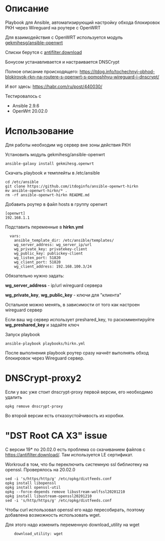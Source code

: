 # Описание
Playbook для Ansible, автоматизирующий настройку обхода блокировок РКН через Wireguard на роутере с OpenWRT

Для взаимодействия c OpenWRT используется модуль [gekmihesg/ansible-openwrt](https://github.com/gekmihesg/ansible-openwrt)

Списки берутся с [antifilter.download](https://antifilter.download/)

Бонусом устанавливается и настраивается DNSCrypt

Полное описание происходящего: https://itdog.info/tochechnyj-obhod-blokirovok-rkn-na-routere-s-openwrt-s-pomoshhyu-wireguard-i-dnscrypt/

И вот здесь: https://habr.com/ru/post/440030/

Тестировалось с
- Ansible 2.9.6
- OpenWrt 20.02.0

# Использование

Для работы необходим wg сервер вне зоны действия РКН

Установить модуль gekmihesg/ansible-openwrt

``` ansible-galaxy install gekmihesg.openwrt ```

Скачать playbook и темплейты в /etc/ansible

```
cd /etc/ansible
git clone https://github.com/itdoginfo/ansible-openwrt-hirkn
mv ansible-openwrt-hirkn/* .
rm -rf ansible-openwrt-hirkn README.md
```

Добавить роутер в файл hosts в группу openwrt
```
[openwrt]
192.168.1.1
```

Подставить переменные в **hirkn.yml**
```
  vars:
    ansible_template_dir: /etc/ansible/templates/
    wg_server_address: wg_server_ip/url
    wg_private_key: privatekey-client
    wg_public_key: publickey-client
    wg_listen_port: 51820
    wg_client_port: 51820
    wg_client_address: 192.168.100.3/24
```

Обязательно нужно задать:

**wg_server_address** - ip/url wireguard сервера

**wg_private_key**, **wg_public_key** - ключи для "клиента"

Остальное можно менять, в зависимости от того как настроен wireguard сервер

Если ваш wg сервер использует preshared_key, то раскомментируйте **wg_preshared_key** и задайте ключ

Запуск playbook
```
ansible-playbook playbooks/hirkn.yml
```

После выполнения playbook роутер сразу начнёт выполнять обход блокировок через Wireguard сервер.

# DNSCrypt-proxy2

Если у вас уже стоит dnscrypt-proxy первой версии, его необходимо удалить
```
opkg remove dnscrypt-proxy
```
Во второй версии есть отказоустойчивость из коробки.

# "DST Root CA X3" issue
С версии 19* по 20.02.0 есть проблема со скачиванием файлов c https://antifilter.download/. Там используется LE сертификат.

Workroud в том, что бы переключить системную ssl библиотеку на openssl. Проверялось на 20.02.0
```
sed -i 's/https/http/g' /etc/opkg/distfeeds.conf
opkg install libopenssl
opkg install openssl-util
opkg --force-depends remove libustream-wolfssl20201210
opkg install libustream-openssl20201210
sed -i 's/http/https/g' /etc/opkg/distfeeds.conf
```
Чтобы curl использовал openssl его надо пересобирать, поэтому добавлена возможность использовать wget.

Для этого надо изменить переменную download_utility на wget
```
    download_utility: wget
```